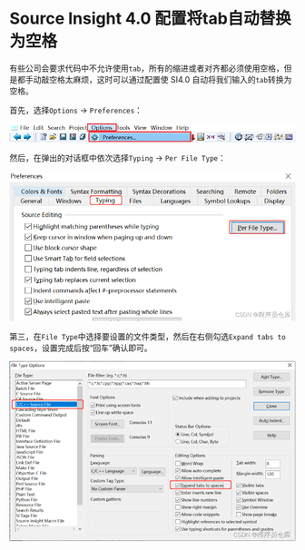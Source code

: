 # Source Insight 4.0 配置将tab自动替换为空格

有些公司会要求代码中不允许使用`tab`，所有的缩进或者对齐都必须使用空格，但是都手动敲空格太麻烦，这时可以通过配置使 SI4.0 自动将我们输入的`tab`转换为空格。

首先，选择`Options` -> `Preferences`：

![img](SI4.0配置将tab自动替换为空格.assets/watermark,type_d3F5LXplbmhlaQ,shadow_50,text_Q1NETiBA56iL5bqP5ZGY5LuT5bqT,size_20,color_FFFFFF,t_70,g_se,x_16-165968696203530.png)

然后，在弹出的对话框中依次选择`Typing` -> `Per File Type`：

![img](SI4.0配置将tab自动替换为空格.assets/watermark,type_d3F5LXplbmhlaQ,shadow_50,text_Q1NETiBA56iL5bqP5ZGY5LuT5bqT,size_20,color_FFFFFF,t_70,g_se,x_16.png)

第三，在`File Type`中选择要设置的文件类型，然后在右侧勾选`Expand tabs to spaces`，设置完成后按“回车”确认即可。

![img](SI4.0配置将tab自动替换为空格.assets/watermark,type_d3F5LXplbmhlaQ,shadow_50,text_Q1NETiBA56iL5bqP5ZGY5LuT5bqT,size_20,color_FFFFFF,t_70,g_se,x_16-165968698140133.png)